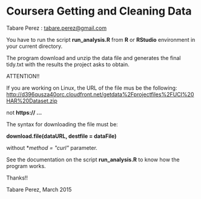 # Coursera Getting and Cleaning Data
Tabare Perez : tabare.perez@gmail.com

You have to run the script **run_analysis.R** from **R** or
**RStudio** environment in your current directory.

The program download and unzip the data file and generates the final
tidy.txt with the results the project asks to obtain.

ATTENTION!!

If you are working on Linux, the URL of the file mus be the following:
http://d396qusza40orc.cloudfront.net/getdata%2Fprojectfiles%2FUCI%20HAR%20Dataset.zip

not **https:// ...**

The syntax for downloading the file must be:

**download.file(dataURL, destfile = dataFile)**

without **method = "curl"* parameter.

See the documentation on the script **run_analysis.R** to know how the
program works.

Thanks!!

Tabare Perez, March 2015